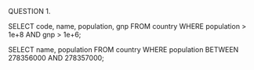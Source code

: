 QUESTION 1.

SELECT code, name, population, gnp
FROM country
WHERE population > 1e+8
AND gnp > 1e+6;

SELECT name, population
FROM country
WHERE population
BETWEEN 278356000
AND 278357000;

